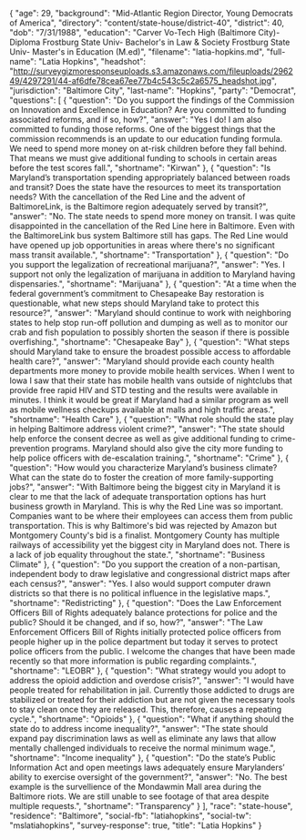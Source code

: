 {
  "age": 29,
  "background": "Mid-Atlantic Region Director, Young Democrats of America",
  "directory": "content/state-house/district-40",
  "district": 40,
  "dob": "7/31/1988",
  "education": "Carver Vo-Tech High (Baltimore City)- Diploma Frostburg State Univ- Bachelor's in Law & Society Frostburg State Univ- Master's in Education (M.ed)",
  "filename": "latia-hopkins.md",
  "full-name": "Latia Hopkins",
  "headshot": "http://surveygizmoresponseuploads.s3.amazonaws.com/fileuploads/296249/4297291/44-af6dfe78cea67ee77b4c543c5c2a6575_headshot.jpg",
  "jurisdiction": "Baltimore City",
  "last-name": "Hopkins",
  "party": "Democrat",
  "questions": [
    {
      "question": "Do you support the findings of the Commission on Innovation and Excellence in Education? Are you committed to funding associated reforms, and if so, how?",
      "answer": "Yes I do! I am also committed to funding those reforms. One of the biggest things that the commission recommends is an update to our education funding formula. We need to spend more money on at-risk children before they fall behind. That means we must give additional funding to schools in certain areas before the test scores fall.",
      "shortname": "Kirwan"
    },
    {
      "question": "Is Maryland’s transportation spending appropriately balanced between roads and transit? Does the state have the resources to meet its transportation needs? With the cancellation of the Red Line and the advent of BaltimoreLink, is the Baltimore region adequately served by transit?",
      "answer": "No. The state needs to spend more money on transit. I was quite disappointed in the cancellation of the Red Line here in Baltimore. Even with the BaltimoreLink bus system Baltimore still has gaps. The Red Line would have opened up job opportunities in areas where there's no significant mass transit available.",
      "shortname": "Transportation"
    },
    {
      "question": "Do you support the legalization of recreational marijuana?",
      "answer": "Yes. I support not only the legalization of marijuana in addition to Maryland having dispensaries.",
      "shortname": "Marijuana"
    },
    {
      "question": "At a time when the federal government’s commitment to Chesapeake Bay restoration is questionable, what new steps should Maryland take to protect this resource?",
      "answer": "Maryland should continue to work with neighboring states to help stop run-off pollution and dumping as well as to monitor our crab and fish population to possibly shorten the season if there is possible overfishing.",
      "shortname": "Chesapeake Bay"
    },
    {
      "question": "What steps should Maryland take to ensure the broadest possible access to affordable health care?",
      "answer": "Maryland should provide each county health departments more money to provide mobile health services. When I went to Iowa I saw that their state has mobile health vans outside of nightclubs that provide free rapid HIV and STD testing and the results were available in minutes.  I think it would be great if Maryland had a similar program as well as mobile wellness checkups available at malls and high traffic areas.",
      "shortname": "Health Care"
    },
    {
      "question": "What role should the state play in helping Baltimore address violent crime?",
      "answer": "The state should help enforce the consent decree as well as give additional funding to crime-prevention programs. Maryland should also give the city more funding to help police officers with de-escalation training.",
      "shortname": "Crime"
    },
    {
      "question": "How would you characterize Maryland’s business climate? What can the state do to foster the creation of more family-supporting jobs?",
      "answer": "With Baltimore being the biggest city in Maryland it is clear to me that the lack of adequate transportation options has hurt business growth in Maryland. This is why the Red Line was so important. Companies want to be where their employees can access them from public transportation. This is why Baltimore's bid was rejected by Amazon but Montgomery County's bid is a finalist. Montgomery County has multiple railways of accessibility yet the biggest city in Maryland does not. There is a lack of job equality throughout the state.",
      "shortname": "Business Climate"
    },
    {
      "question": "Do you support the creation of a non-partisan, independent body to draw legislative and congressional district maps after each census?",
      "answer": "Yes. I also would support computer drawn districts so that there is no political influence in the legislative maps.",
      "shortname": "Redistricting"
    },
    {
      "question": "Does the Law Enforcement Officers Bill of Rights adequately balance protections for police and the public? Should it be changed, and if so, how?",
      "answer": "The Law Enforcement Officers Bill of Rights initially protected police officers from people higher up in the police department but today it serves to protect police officers from the public. I welcome the changes that have been made recently so that more information is public regarding complaints.",
      "shortname": "LEOBR"
    },
    {
      "question": "What strategy would you adopt to address the opioid addiction and overdose crisis?",
      "answer": "I would have people treated for rehabilitation in jail. Currently those addicted to drugs are stabilized or treated for their addiction but are not given the necessary tools to stay clean once they are released. This, therefore, causes a repeating cycle.",
      "shortname": "Opioids"
    },
    {
      "question": "What if anything should the state do to address income inequality?",
      "answer": "The state should expand pay discrimination laws as well as eliminate any laws that allow mentally challenged individuals to receive the normal minimum wage.",
      "shortname": "Income inequality"
    },
    {
      "question": "Do the state’s Public Information Act and open meetings laws adequately ensure Marylanders’ ability to exercise oversight of the government?",
      "answer": "No. The best example is the survellience of the Mondawmin Mall area during the Baltimore riots. We are still unable to see footage of that area despite multiple requests.",
      "shortname": "Transparency"
    }
  ],
  "race": "state-house",
  "residence": "Baltimore",
  "social-fb": "latiahopkins",
  "social-tw": "mslatiahopkins",
  "survey-response": true,
  "title": "Latia Hopkins"
}
